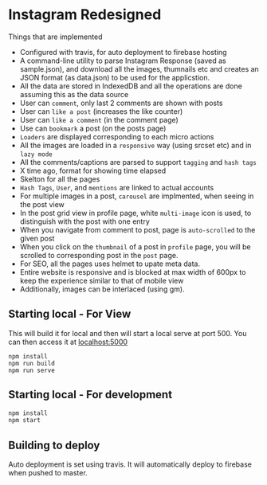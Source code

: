 # Instagram Redesigned

Things that are implemented

- Configured with travis, for auto deployment to firebase hosting
- A command-line utility to parse Instagram Response (saved as sample.json), and download all the images, thumnails etc and creates an JSON format (as data.json) to be used for the applicstion.
- All the data are stored in IndexedDB and all the operations are done assuming this as the data source
- User can `comment`, only last 2 comments are shown with posts
- User can `like a post` (increases the like counter)
- User can `like a comment` (in the comment page)
- Use can `bookmark` a post (on the posts page)
- `Loaders` are displayed corresponding to each micro actions
- All the images are loaded in a `responsive` way (using srcset etc) and in `lazy mode`
- All the comments/captions are parsed to support `tagging` and `hash tags`
- X time ago, format for showing time elapsed
- Skelton for all the pages
- `Hash Tags`, `User`, and `mentions` are linked to actual accounts
- For multiple images in a post, `carousel` are implmented, when seeing in the post view
- In the post grid view in profile page, white `multi-image` icon is used, to distinguish with the post with one entry
- When you navigate from comment to post, page is `auto-scrolled` to the given post
- When you click on the `thumbnail` of a post in `profile` page, you will be scrolled to corresponding post in the `post` page.
- For SEO, all the pages uses helmet to upate meta data.
- Entire website is responsive and is blocked at max width of 600px to keep the experience similar to that of mobile view
- Additionally, images can be interlaced (using gm).

## Starting local - For View

This will build it for local and then will start a local serve at port 500.
You can then access it at [localhost:5000](http://localhost:5000)

```shell
npm install
npm run build
npm run serve
```

## Starting local - For development

```bash
npm install
npm start
```

## Building to deploy

Auto deployment is set using travis. It will automatically deploy to firebase when pushed to master.
